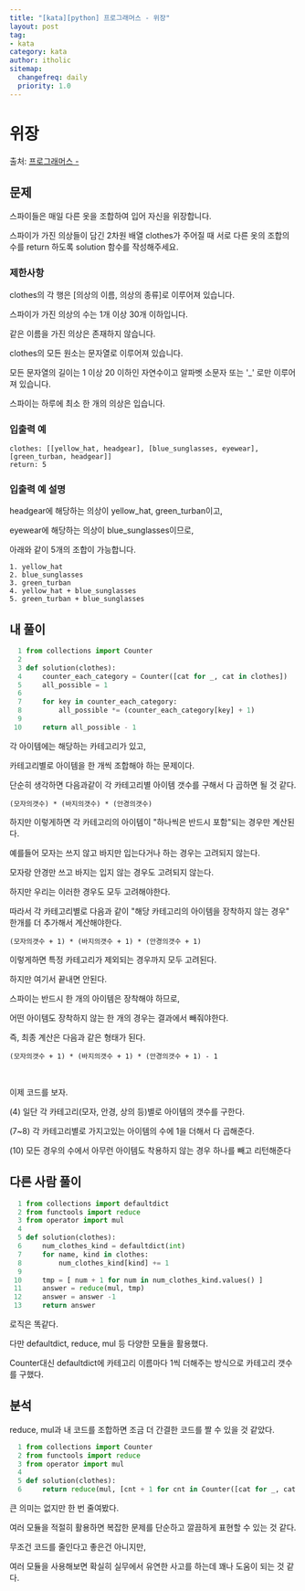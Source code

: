 ```yaml
---
title: "[kata][python] 프로그래머스 - 위장"
layout: post
tag:
- kata
category: kata
author: itholic
sitemap:
  changefreq: daily
  priority: 1.0
---
```


# 위장

출처: <a href="https://programmers.co.kr/learn/courses/30/lessons/42578" target="_blank">프로그래머스 - </a>

## 문제

스파이들은 매일 다른 옷을 조합하여 입어 자신을 위장합니다.

스파이가 가진 의상들이 담긴 2차원 배열 clothes가 주어질 때 서로 다른 옷의 조합의 수를 return 하도록 solution 함수를 작성해주세요.


### 제한사항

clothes의 각 행은 [의상의 이름, 의상의 종류]로 이루어져 있습니다.

스파이가 가진 의상의 수는 1개 이상 30개 이하입니다.

같은 이름을 가진 의상은 존재하지 않습니다.

clothes의 모든 원소는 문자열로 이루어져 있습니다.

모든 문자열의 길이는 1 이상 20 이하인 자연수이고 알파벳 소문자 또는 '_' 로만 이루어져 있습니다.

스파이는 하루에 최소 한 개의 의상은 입습니다.

### 입출력 예

```
clothes: [[yellow_hat, headgear], [blue_sunglasses, eyewear], [green_turban, headgear]]
return: 5
```

### 입출력 예 설명

headgear에 해당하는 의상이 yellow_hat, green_turban이고,

eyewear에 해당하는 의상이 blue_sunglasses이므로,

아래와 같이 5개의 조합이 가능합니다.

```
1. yellow_hat
2. blue_sunglasses
3. green_turban
4. yellow_hat + blue_sunglasses
5. green_turban + blue_sunglasses
```

## 내 풀이

```python
  1 from collections import Counter
  2
  3 def solution(clothes):
  4     counter_each_category = Counter([cat for _, cat in clothes])
  5     all_possible = 1
  6
  7     for key in counter_each_category:
  8         all_possible *= (counter_each_category[key] + 1)
  9
 10     return all_possible - 1
```

각 아이템에는 해당하는 카테고리가 있고,

카테고리별로 아이템을 한 개씩 조합해야 하는 문제이다.

단순히 생각하면 다음과같이 각 카테고리별 아이템 갯수를 구해서 다 곱하면 될 것 같다.

```(모자의갯수) * (바지의갯수) * (안경의갯수)```

하지만 이렇게하면 각 카테고리의 아이템이 "하나씩은 반드시 포함"되는 경우만 계산된다.

예를들어 모자는 쓰지 않고 바지만 입는다거나 하는 경우는 고려되지 않는다.

모자랑 안경만 쓰고 바지는 입지 않는 경우도 고려되지 않는다.

하지만 우리는 이러한 경우도 모두 고려해야한다.

따라서 각 카테고리별로 다음과 같이 "해당 카테고리의 아이템을 장착하지 않는 경우" 한개를 더 추가해서 계산해야한다.

```(모자의갯수 + 1) * (바지의갯수 + 1) * (안경의갯수 + 1)```

이렇게하면 특정 카테고리가 제외되는 경우까지 모두 고려된다.

하지만 여기서 끝내면 안된다.

스파이는 반드시 한 개의 아이템은 장착해야 하므로,

어떤 아이템도 장착하지 않는 한 개의 경우는 결과에서 빼줘야한다.

즉, 최종 계산은 다음과 같은 형태가 된다.

```(모자의갯수 + 1) * (바지의갯수 + 1) * (안경의갯수 + 1) - 1```

<br/>

이제 코드를 보자.

(4) 일단 각 카테고리(모자, 안경,  상의 등)별로 아이템의 갯수를 구한다.

(7~8) 각 카테고리별로 가지고있는 아이템의 수에 1을 더해서 다 곱해준다.

(10) 모든 경우의 수에서 아무런 아이템도 착용하지 않는 경우 하나를 빼고 리턴해준다


## 다른 사람 풀이

```python
  1 from collections import defaultdict
  2 from functools import reduce
  3 from operator import mul
  4
  5 def solution(clothes):
  6     num_clothes_kind = defaultdict(int)
  7     for name, kind in clothes:
  8         num_clothes_kind[kind] += 1
  9
 10     tmp = [ num + 1 for num in num_clothes_kind.values() ]
 11     answer = reduce(mul, tmp)
 12     answer = answer -1
 13     return answer
```

로직은 똑같다.

다만 defaultdict, reduce, mul 등 다양한 모듈을 활용했다.

Counter대신 defaultdict에 카테고리 이름마다 1씩 더해주는 방식으로 카테고리 갯수를 구했다.

## 분석

reduce, mul과 내 코드를 조합하면 조금 더 간결한 코드를 짤 수 있을 것 같았다.

```python
  1 from collections import Counter
  2 from functools import reduce
  3 from operator import mul
  4
  5 def solution(clothes):
  6     return reduce(mul, [cnt + 1 for cnt in Counter([cat for _, cat in clothes]).values()]) - 1
```

큰 의미는 없지만 한 번 줄여봤다.

여러 모듈을 적절히 활용하면 복잡한 문제를 단순하고 깔끔하게 표현할 수 있는 것 같다.

무조건 코드를 줄인다고 좋은건 아니지만,

여러 모듈을 사용해보면 확실히 실무에서 유연한 사고를 하는데 꽤나 도움이 되는 것 같다.